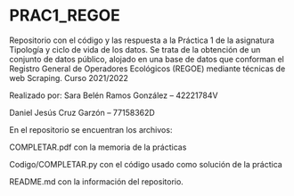 # PRAC1_REGOE
Repositorio con el código y las respuesta a la Práctica 1 de la asignatura Tipología y ciclo de vida de los datos. 
Se trata de la obtención de un conjunto de datos público, alojado en una base de datos que conforman el Registro General de Operadores Ecológicos (REGOE) mediante técnicas de web Scraping. 
Curso 2021/2022

Realizado por: 
Sara Belén Ramos González – 42221784V

Daniel Jesús Cruz Garzón – 77158362D

En el repositorio se encuentran los archivos:

COMPLETAR.pdf con la memoria de la prácticas

Codigo/COMPLETAR.py con el código usado como solución de la práctica

README.md con la información del repositorio.
